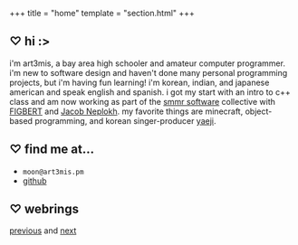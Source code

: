 +++
title = "home"
template = "section.html"
+++

## ♡ hi :>

i'm art3mis, a bay area high schooler and amateur computer programmer.
i'm new to software design and haven't done many personal programming
projects, but i'm having fun learning! i'm korean, indian, and japanese
american and speak english and spanish. i got my start with an intro to
c++ class and am now working as part of the [smmr software][smmr]
collective with [FIGBERT][figb] and [Jacob Neplokh][jnep]. my favorite
things are minecraft, object-based programming, and korean
singer-producer [yaeji][yeji].

## ♡ find me at...

- `moon@art3mis.pm` 
- [github][gthb]

## ♡ webrings

[previous][prev] and [next][nxtt]

[smmr]: https://smmr.software
[gthb]: https://github.com/art3misxmoon
[figb]: https://figbert.com/
[jnep]: https://jacobneplokh.com/
[yeji]: https://yaeji.com/
[prev]: https://hotlinewebring.club/art3mis/previous
[nxtt]: https://hotlinewebring.club/art3mis/next